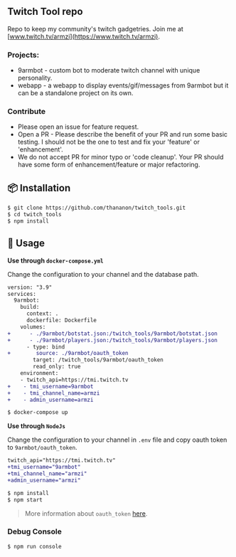 ## Twitch Tool repo

Repo to keep my community's twitch gadgetries. Join me at [www.twitch.tv/armzi](https://www.twitch.tv/armzi).

### Projects:
- 9armbot - custom bot to moderate twitch channel with unique personality.
- webapp - a webapp to display events/gif/messages from 9armbot but it can be a standalone project on its own.

### Contribute ###
- Please open an issue for feature request.
- Open a PR - Please describe the benefit of your PR and run some basic testing. I should not be the one to test and fix your 'feature' or 'enhancement'.
- We do not accept PR for minor typo or 'code cleanup'. Your PR should have some form of enhancement/feature or major refactoring.

## 📦 Installation

```bash
$ git clone https://github.com/thananon/twitch_tools.git
$ cd twitch_tools
$ npm install
```
## 🔨 Usage

**Use through `docker-compose.yml`**

Change the configuration to your channel and the database path.
```diff
version: "3.9"
services:
  9armbot:
    build:
      context: .
      dockerfile: Dockerfile
    volumes:
+      - ./9armbot/botstat.json:/twitch_tools/9armbot/botstat.json
+      - ./9armbot/players.json:/twitch_tools/9armbot/players.json
      - type: bind
+        source: ./9armbot/oauth_token
        target: /twitch_tools/9armbot/oauth_token
        read_only: true
    environment:
    - twitch_api=https://tmi.twitch.tv
+    - tmi_username=9armbot
+    - tmi_channel_name=armzi
+    - admin_username=armzi
```
```bash
$ docker-compose up
```
**Use through `NodeJs`**

Change the configuration to your channel in `.env` file and copy oauth token to `9armbot/oauth_token`.
```diff
twitch_api="https://tmi.twitch.tv"
+tmi_username="9armbot"
+tmi_channel_name="armzi"
+admin_username="armzi"
```
```bash
$ npm install
$ npm start
```
> More information about `oauth_token` [here](https://dev.twitch.tv/docs/irc).

### Debug Console

```bash
$ npm run console
```